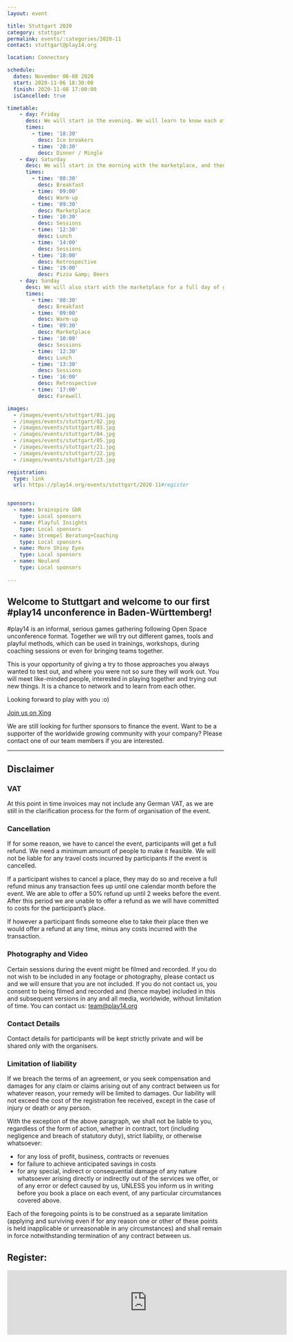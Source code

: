 ```yaml
---
layout: event

title: Stuttgart 2020
category: stuttgart
permalink: events/:categories/2020-11
contact: stuttgart@play14.org

location: Connectory

schedule:
  dates: November 06-08 2020
  start: 2020-11-06 18:30:00
  finish: 2020-11-08 17:00:00
  isCancelled: true

timetable:
    - day: Friday
      desc: We will start in the evening. We will learn to know each other and share a nice dinner all together.
      times:
        - time: '18:30'
          desc: Ice breakers
        - time: '20:30'
          desc: Dinner / Mingle
    - day: Saturday
      desc: We will start in the morning with the marketplace, and then we will play games all day long.
      times:
        - time: '08:30'
          desc: Breakfast
        - time: '09:00'
          desc: Warm-up
        - time: '09:30'
          desc: Marketplace
        - time: '10:30'
          desc: Sessions
        - time: '12:30'
          desc: Lunch
        - time: '14:00'
          desc: Sessions
        - time: '18:00'
          desc: Retrospective
        - time: '19:00'
          desc: Pizza &amp; Beers
    - day: Sunday
      desc: We will also start with the marketplace for a full day of games. Whoever needs to catch a plane can leave earlier.
      times:
        - time: '08:30'
          desc: Breakfast
        - time: '09:00'
          desc: Warm-up
        - time: '09:30'
          desc: Marketplace
        - time: '10:00'
          desc: Sessions
        - time: '12:30'
          desc: Lunch
        - time: '13:30'
          desc: Sessions
        - time: '16:00'
          desc: Retrospective
        - time: '17:00'
          desc: Farewell

images:
  - /images/events/stuttgart/01.jpg
  - /images/events/stuttgart/02.jpg
  - /images/events/stuttgart/03.jpg
  - /images/events/stuttgart/04.jpg
  - /images/events/stuttgart/05.jpg
  - /images/events/stuttgart/21.jpg
  - /images/events/stuttgart/22.jpg
  - /images/events/stuttgart/23.jpg

registration:
  type: link
  url: https://play14.org/events/stuttgart/2020-11#register


sponsors:
  - name: brainspire GbR
    type: Local sponsors 
  - name: Playful Insights
    type: Local sponsors 
  - name: Strempel Beratung+Coaching
    type: Local sponsors  
  - name: More Shiny Eyes
    type: Local sponsors
  - name: Neuland
    type: Local sponsors  
  
---
```


## Welcome to Stuttgart and welcome to our first #play14 unconference in Baden-Württemberg!

#play14 is an informal, serious games gathering following Open Space unconference format. Together we will try out different games, tools and playful methods, which can be used in trainings, workshops, during coaching sessions or even for bringing teams together.

This is your opportunity of giving a try to those approaches you always wanted to test out, and where you were not so sure they will work out. You will meet like-minded people, interested in playing together and trying out new things. It is a chance to network and to learn from each other.

Looking forward to play with you :o) 


[Join us on Xing](https://www.xing.com/communities/groups/nummer-play14-stuttgart-1116901)

We are still looking for further sponsors to finance the event.
Want to be a supporter of the worldwide growing community with your company? Please contact one of our team members if you are interested. 


---

## Disclaimer
### VAT

At this point in time invoices may not include any German VAT, as we are still in the clarification process for the form of organisation of the event. 

### Cancellation

If for some reason, we have to cancel the event, participants will get a full refund. We need a minimum amount of people to make it feasible. We will not be liable for any travel costs incurred by participants if the event is cancelled. 

If a participant wishes to cancel a place, they may do so and receive a full refund minus any transaction fees up until one calendar month before the event. We are able to offer a 50% refund up until 2 weeks before the event. After this period we are unable to offer a refund as we will have committed to costs for the participant’s place.

If however a participant finds someone else to take their place then we would offer a refund at any time, minus any costs incurred with the transaction.

### Photography and Video

Certain sessions during the event might be filmed and recorded. If you do not wish to be included in any footage or photography, please contact us and we will ensure that you are not included. If you do not contact us, you consent to being filmed and recorded and (hence maybe) included in this and subsequent versions in any and all media, worldwide, without limitation of time. You can contact us: team@play14.org

### Contact Details

Contact details for participants will be kept strictly private and will be shared only with the organisers.

### Limitation of liability

If we breach the terms of an agreement, or you seek compensation and damages for any claim or claims arising out of any contract between us for whatever reason, your remedy will be limited to damages. Our liability will not exceed the cost of the registration fee received, except in the case of injury or death or any person.

With the exception of the above paragraph, we shall not be liable to you, regardless of the form of action, whether in contract, tort (including negligence and breach of statutory duty), strict liability, or otherwise whatsoever:

* for any loss of profit, business, contracts or revenues
* for failure to achieve anticipated savings in costs
* for any special, indirect or consequential damage of any nature whatsoever arising directly or indirectly out of the services we offer, or of any error or defect caused by us, UNLESS you inform us in writing before you book a place on each event, of any particular circumstances covered above.

Each of the foregoing points is to be construed as a separate limitation (applying and surviving even if for any reason one or other of these points is held inapplicable or unreasonable in any circumstances) and shall remain in force notwithstanding termination of any contract between us.


<h2 id="register">Register:</h2>
<script type="text/javascript" src="https://www.xing-events.com/resources/js/amiandoExport.js"></script><iframe title="Ticketshop" src="https://QNIBMAZ-modules.xing-events.com/QNIBMAZ.html?viewType=iframe&distributionChannel=CHANNEL_IFRAME&language=de&useDefaults=false&resizeIFrame=true" frameborder="0" width="650px" id="_amiandoIFrame4246002"><p>Diese Seite benötigt die Unterstützung von Frames durch Ihren Browser. Bitte nutzen Sie einen Browser, der die Darstellung von Frames unterstützt, damit das Ticketvorverkaufs-Modul angezeigt werden kann.</p><p>Probieren Sie die XING Events <a href="https://www.xing-events.com">online Registrierung</a> noch heute aus.</p></iframe>